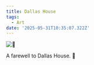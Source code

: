 ```yaml
---
title: Dallas House
tags:
  - Art
date: '2025-05-31T10:35:07.322Z'
---
```


![🏡](https://res.cloudinary.com/cpadilla/image/upload/v1747869382/chrisdpadilla/blog/art/qdn2xmwqqhavbrjkhnnq.jpg)

A farewell to Dallas House. 👋
